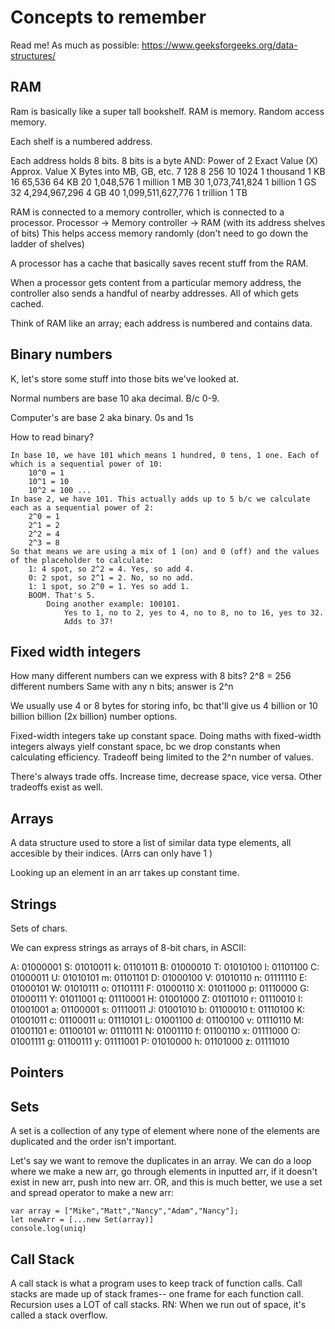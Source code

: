# Concepts to remember

Read me! As much as possible: https://www.geeksforgeeks.org/data-structures/



## RAM

Ram is basically like a super tall bookshelf. RAM is memory. Random access memory. 

Each shelf is a numbered address. 

Each address holds 8 bits. 
    8 bits is a byte AND: 
    Power of 2    Exact Value (X)     Approx. Value    X Bytes into MB, GB, etc.
    7             128
    8             256
    10            1024                1 thousand        1 KB
    16            65,536              64 KB
    20            1,048,576           1 million         1 MB
    30            1,073,741,824       1 billion         1 GS
    32            4,294,967,296       4 GB
    40            1,099,511,627,776   1 trillion        1 TB 

RAM is connected to a memory controller, which is connected to a processor. 
    Processor -> Memory controller -> RAM (with its address shelves of bits)
    This helps access memory randomly (don't need to go down the ladder of shelves)

A processor has a cache that basically saves recent stuff from the RAM. 

When a processor gets content from a particular memory address, the controller also sends a handful of nearby addresses. All of which gets cached. 

Think of RAM like an array; each address is numbered and contains data. 


## Binary numbers

K, let's store some stuff into those bits we've looked at. 

Normal numbers are base 10 aka decimal. B/c 0-9. 

Computer's are base 2 aka binary. 0s and 1s

How to read binary? 

    In base 10, we have 101 which means 1 hundred, 0 tens, 1 one. Each of which is a sequential power of 10: 
        10^0 = 1
        10^1 = 10
        10^2 = 100 ... 
    In base 2, we have 101. This actually adds up to 5 b/c we calculate each as a sequential power of 2: 
        2^0 = 1
        2^1 = 2
        2^2 = 4
        2^3 = 8 
    So that means we are using a mix of 1 (on) and 0 (off) and the values of the placeholder to calculate:
        1: 4 spot, so 2^2 = 4. Yes, so add 4. 
        0: 2 spot, so 2^1 = 2. No, so no add.
        1: 1 spot, so 2^0 = 1. Yes so add 1.
        BOOM. That's 5. 
            Doing another example: 100101. 
                Yes to 1, no to 2, yes to 4, no to 8, no to 16, yes to 32. 
                Adds to 37! 


## Fixed width integers

How many different numbers can we express with 8 bits? 
    2^8 = 256 different numbers 
    Same with any n bits; answer is 2^n 

We usually use 4 or 8 bytes for storing info, bc that'll give us 4 billion or 10 billion billion (2x billion) number options.

Fixed-width integers take up constant space. Doing maths with fixed-width integers always yielf constant space, bc we drop constants when calculating efficiency. Tradeoff being limited to the 2^n number of values.

There's always trade offs. Increase time, decrease space, vice versa. Other tradeoffs exist as well. 


## Arrays 

A data structure used to store a list of similar data type elements, all accesible by their indices. (Arrs can only have 1 )

Looking up an element in an arr takes up constant time. 


## Strings 

Sets of chars. 

We can express strings as arrays of 8-bit chars, in ASCII:

A: 01000001     S: 01010011      k: 01101011
B: 01000010     T: 01010100      l: 01101100
C: 01000011     U: 01010101      m: 01101101
D: 01000100     V: 01010110      n: 01111110
E: 01000101     W: 01010111      o: 01101111
F: 01000110     X: 01011000      p: 01110000
G: 01000111     Y: 01011001      q: 01110001
H: 01001000     Z: 01011010      r: 01110010
I: 01001001     a: 01100001      s: 01110011
J: 01001010     b: 01100010      t: 01110100
K: 01001011     c: 01100011      u: 01110101
L: 01001100     d: 01100100      v: 01110110
M: 01001101     e: 01100101      w: 01110111
N: 01001110     f: 01100110      x: 01111000
O: 01001111     g: 01100111      y: 01111001
P: 01010000     h: 01101000      z: 01111010


## Pointers




## Sets 

A set is a collection of any type of element where none of the elements are duplicated and the order isn't important. 

Let's say we want to remove the duplicates in an array. 
We can do a loop where we make a new arr, go through elements in inputted arr, if it doesn't exist in new arr,
push into new arr. 
OR, and this is much better, we use a set and spread operator to make a new arr: 

    var array = ["Mike","Matt","Nancy","Adam","Nancy"];
    let newArr = [...new Set(array)]
    console.log(uniq)


## Call Stack
A call stack is what a program uses to keep track of function calls.
    Call stacks are made up of stack frames-- one frame for each function call. 
 Recursion uses a LOT of call stacks. 
        RN: When we run out of space, it's called a stack overflow.

